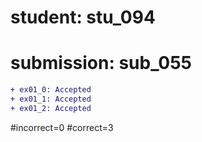 # student: stu_094
# submission: sub_055

```diff
+ ex01_0: Accepted
+ ex01_1: Accepted
+ ex01_2: Accepted
```
#incorrect=0
#correct=3

